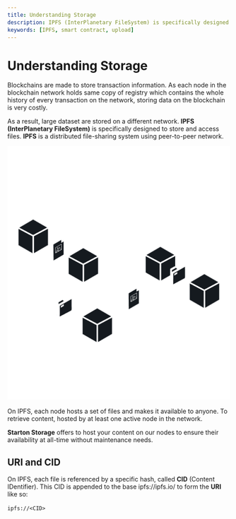 ```yaml
---
title: Understanding Storage
description: IPFS (InterPlanetary FileSystem) is specifically designed to store and access files. IPFS is a distributed file-sharing system using peer-to-peer network.
keywords: [IPFS, smart contract, upload]
---
```


# Understanding Storage

Blockchains are made to store transaction information.
As each node in the blockchain network holds same copy of registry which contains the whole history of every transaction on the network, storing data on the blockchain is very costly.

As a result, large dataset are stored on a different network. **IPFS (InterPlanetary FileSystem)** is specifically designed to store and access files. **IPFS** is a distributed file-sharing system using peer-to-peer network.

![Decentralized vs distributed](img/IPFS.png)

On IPFS, each node hosts a set of files and makes it available to anyone.
To retrieve content, hosted by at least one active node in the network.

**Starton Storage** offers to host your content on our nodes to ensure their availability at all-time without maintenance needs.

## URI and CID

On IPFS, each file is referenced by a specific hash, called **CID** (Content IDentifier).
This CID is appended to the base ipfs://ipfs.io/ to form the **URI** like so: 

`ipfs://<CID>`


